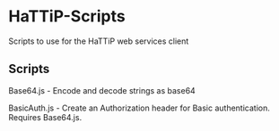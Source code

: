 HaTTiP-Scripts
==============

Scripts to use for the HaTTiP web services client

Scripts
---

Base64.js - Encode and decode strings as base64

BasicAuth.js - Create an Authorization header for Basic authentication. Requires Base64.js.